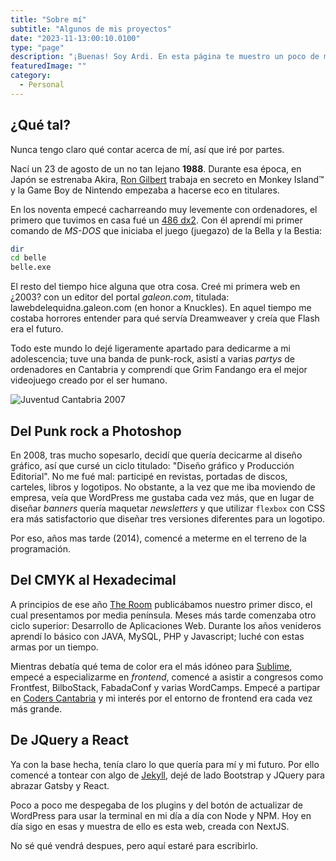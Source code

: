 ```yaml
---
title: "Sobre mí"
subtitle: "Algunos de mis proyectos"
date: "2023-11-13:00:10.0100"
type: "page"
description: "¡Buenas! Soy Ardi. En esta página te muestro un poco de mí y de mi historia."
featuredImage: ""
category:
  - Personal
---
```


## ¿Qué tal?

Nunca tengo claro qué contar acerca de mí, así que iré por partes.

Nací un 23 de agosto de un no tan lejano **1988**. Durante esa época, en Japón se estrenaba Akira, [Ron Gilbert](https://grumpygamer.com) trabaja en secreto en Monkey Island™ y la Game Boy de Nintendo empezaba a hacerse eco en titulares.

En los noventa empecé cacharreando muy levemente con ordenadores, el primero que tuvimos en casa fué un [486 dx2](https://es.wikipedia.org/wiki/Intel_80486DX2). Con él aprendí mi primer comando de _MS-DOS_ que iniciaba el juego (juegazo) de la Bella y la Bestia:

```bash
dir
cd belle
belle.exe
```

El resto del tiempo hice alguna que otra cosa. Creé mi primera web en ¿2003? con un editor del portal _galeon.com_, titulada: lawebdelequidna.galeon.com (en honor a Knuckles). En aquel tiempo me costaba horrores entender para qué servía Dreamweaver y creía que Flash era el futuro.

Todo este mundo lo dejé ligeramente apartado para dedicarme a mi adolescencia; tuve una banda de punk-rock, asistí a varias _partys_ de ordenadores en Cantabria y comprendí que Grim Fandango era el mejor videojuego creado por el ser humano.

![Juventud Cantabria 2007](./ardi-2007.jpg "Recíclate YA")

## Del Punk rock a Photoshop

En 2008, tras mucho sopesarlo, decidí que quería decicarme al diseño gráfico, así que cursé un ciclo titulado: "Diseño gráfico y Producción Editorial". No me fué mal: participé en revistas, portadas de discos, carteles, libros y logotipos. No obstante, a la vez que me iba moviendo de empresa, veía que WordPress me gustaba cada vez más, que en lugar de diseñar _banners_ quería maquetar _newsletters_ y que utilizar `flexbox` con CSS era más satisfactorio que diseñar tres versiones diferentes para un logotipo.

Por eso, años mas tarde (2014), comencé a meterme en el terreno de la programación.

## Del CMYK al Hexadecimal

A principios de ese año [The Room](https://somostheroom.bandcamp.com/album/tom-s) publicábamos nuestro primer disco, el cual presentamos por media península. Meses más tarde comenzaba otro ciclo superior: Desarrollo de Aplicaciones Web. Durante los años venideros aprendí lo básico con JAVA, MySQL, PHP y Javascript; luché con estas armas por un tiempo.

Mientras debatía qué tema de color era el más idóneo para [Sublime](https://www.sublimetext.com), empecé a especializarme en _frontend_, comencé a asistir a congresos como Frontfest, BilboStack, FabadaConf y varias WordCamps. Empecé a partipar en [Coders Cantabria](https://coderscantabria.com) y mi interés por el entorno de frontend era cada vez más grande.

## De JQuery a React

Ya con la base hecha, tenía claro lo que quería para mí y mi futuro. Por ello comencé a tontear con algo de [Jekyll](https://jekyllrb.com/), dejé de lado Bootstrap y JQuery para abrazar Gatsby y React.

Poco a poco me despegaba de los plugins y del botón de actualizar de WordPress para usar la terminal en mi día a día con Node y NPM. Hoy en día sigo en esas y muestra de ello es esta web, creada con NextJS.

No sé qué vendrá despues, pero aquí estaré para escribirlo.
